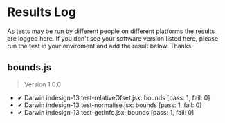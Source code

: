 # Results Log

As tests may be run by different people on different platforms the results are logged here. If you don't see your software version listed here, please run the test in your enviroment and add the result below. Thanks!

## bounds.js

> Version 1.0.0

- ✔ Darwin indesign-13 test-relativeOfset.jsx: bounds [pass: 1, fail: 0]
- ✔ Darwin indesign-13 test-normalise.jsx: bounds [pass: 1, fail: 0]
- ✔ Darwin indesign-13 test-getInfo.jsx: bounds [pass: 1, fail: 0]

